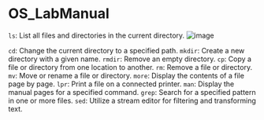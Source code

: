 # OS_LabManual

`ls`: List all files and directories in the current directory.
![image](https://github.com/ChaitanyDalvi06/OS_LabManual/assets/142775927/1e735a7d-3a4f-4247-a9c4-c005f0dbc8d7)


`cd`: Change the current directory to a specified path.
`mkdir`: Create a new directory with a given name.
`rmdir`: Remove an empty directory.
`cp`: Copy a file or directory from one location to another.
`rm`: Remove a file or directory.
`mv`: Move or rename a file or directory.
`more`: Display the contents of a file page by page.
`lpr`: Print a file on a connected printer.
`man`: Display the manual pages for a specified command.
`grep`: Search for a specified pattern in one or more files.
`sed`: Utilize a stream editor for filtering and transforming text.
